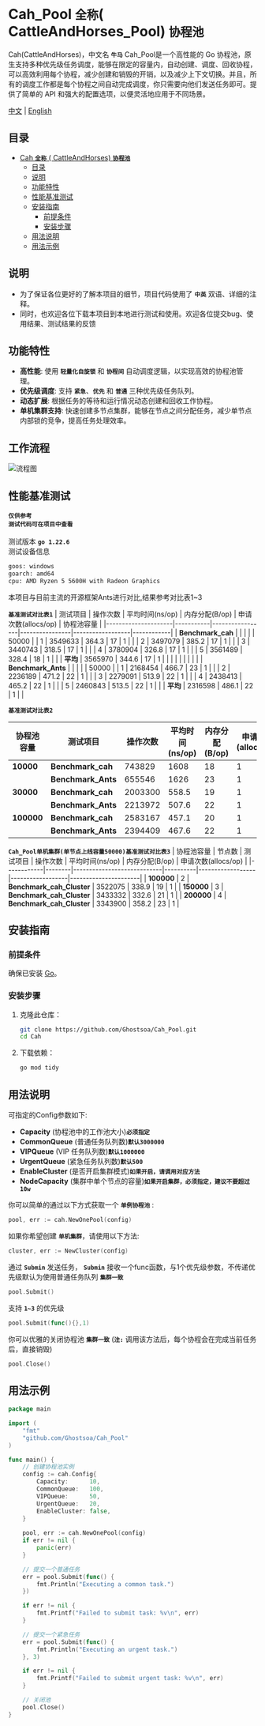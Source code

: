 # Cah_Pool  **`全称`**( CattleAndHorses_Pool) **`协程池`**

Cah(CattleAndHorses)，中文名 **`牛马`** Cah_Pool是一个高性能的 Go 协程池，原生支持多种优先级任务调度，能够在限定的容量内，自动创建、调度、回收协程，可以高效利用每个协程，减少创建和销毁的开销，以及减少上下文切换。并且，所有的调度工作都是每个协程之间自动完成调度，你只需要向他们发送任务即可。提供了简单的 API 和强大的配置选项，以便灵活地应用于不同场景。

[中文](README.md) | [English](README(EN).md)


## 目录

- [Cah **`全称`** (  CattleAndHorses) **`协程池`**](#cah--全称-cattleandhorses-牛马-协程池)
  - [目录](#目录)
  - [说明](#说明)
  - [功能特性](#功能特性)
  - [性能基准测试](#性能基准测试)
  - [安装指南](#安装指南)
    - [前提条件](#前提条件)
    - [安装步骤](#安装步骤)
  - [用法说明](#用法说明)
  - [用法示例](#用法示例)

## 说明
- 为了保证各位更好的了解本项目的细节，项目代码使用了 **`中英`** 双语、详细的注释。<br>
- 同时，也欢迎各位下载本项目到本地进行测试和使用。欢迎各位提交bug、使用结果、测试结果的反馈<br>

## 功能特性

- **高性能**: 使用 **`轻量化自旋锁`** 和 **`协程间`** 自动调度逻辑，以实现高效的协程池管理。
- **优先级调度**: 支持 **`紧急`**、**`优先`** 和 **`普通`** 三种优先级任务队列。
- **动态扩展**: 根据任务的等待和运行情况动态创建和回收工作协程。
- **单机集群支持**: 快速创建多节点集群，能够在节点之间分配任务，减少单节点内部锁的竞争，提高任务处理效率。

## 工作流程
![流程图](flowchart.png)
  
## 性能基准测试
**`仅供参考`** <br>
**`测试代码可在项目中查看`** <br><br>
 测试版本 **`go 1.22.6`** <br>
 测试设备信息
```bash
goos: windows
goarch: amd64
cpu: AMD Ryzen 5 5600H with Radeon Graphics     
``` 
本项目与目前主流的开源框架Ants进行对比,结果参考对比表1~3 <br>

 **`基准测试对比表1`** 
| 测试项目                | 操作次数    | 平均时间(ns/op) | 内存分配(B/op) | 申请次数(allocs/op) | 协程池容量 |
|---------------------|-----------|-----------------|----------------|------------------|------------|
| **Benchmark_cah**   |           |                 |                |                  | 50000      |
|          1          | 3549633   | 364.3           | 17             | 1                |            |
|          2          | 3497079   | 385.2           | 17             | 1                |            |
|          3          | 3440743   | 318.5           | 17             | 1                |            |
|          4          | 3780904   | 326.8           | 17             | 1                |            |
|          5          | 3561489   | 328.4           | 18             | 1                |            |
| **平均**            | 3565970   | 344.6           | 17             | 1                |            |
|                     |           |                 |                |                  |            |
| **Benchmark_Ants**  |           |                 |                |                  | 50000      |
|          1          | 2168454   | 466.7           | 23             | 1                |            |
|          2          | 2236189   | 471.2           | 22             | 1                |            |
|          3          | 2279091   | 513.9           | 22             | 1                |            |
|          4          | 2438413   | 465.2           | 22             | 1                |            |
|          5          | 2460843   | 513.5           | 22             | 1                |            |
| **平均**            | 2316598   | 486.1           | 22             | 1                |            |


 **`基准测试对比表2`** 

| 协程池容量 | 测试项目                | 操作次数 | 平均时间(ns/op) | 内存分配(B/op) | 申请次数(allocs/op) |
|------------|---------------------|----------|------------------|-----------------|----------------------|
| **10000**  | **Benchmark_cah**   | 743829   | 1608             | 18              | 1                    |
|            | **Benchmark_Ants**  | 655546   | 1626             | 23              | 1                    |
| **30000**  | **Benchmark_cah**   | 2003300  | 558.5            | 19              | 1                    |
|            | **Benchmark_Ants**  | 2213972  | 507.6            | 22              | 1                    |
| **100000** | **Benchmark_cah**   | 2583167  | 457.1            | 20              | 1                    |
|            | **Benchmark_Ants**  | 2394409  | 467.6            | 22              | 1                    |

 **`Cah_Pool单机集群(单节点上线容量50000)基准测试对比表3`** 
| 协程池容量 | 节点数 | 测试项目                   | 操作次数 | 平均时间(ns/op) | 内存分配(B/op) | 申请次数(allocs/op) |
|------------|--------|----------------------------|----------|------------------|------------------|----------------------|
| **100000** | 2      | **Benchmark_cah_Cluster**  | 3522075  | 338.9            | 19               | 1                    |
| **150000** | 3      | **Benchmark_cah_Cluster**  | 3433332  | 332.6            | 21               | 1                    |
| **200000** | 4      | **Benchmark_cah_Cluster**  | 3343900  | 358.2            | 23               | 1                    |



## 安装指南

### 前提条件

确保已安装 [Go](https://golang.org/dl/)。

### 安装步骤

1. 克隆此仓库：
    ```bash
    git clone https://github.com/Ghostsoa/Cah_Pool.git
    cd Cah
    ```

2. 下载依赖：
    ```bash
    go mod tidy
    ```

## 用法说明

可指定的Config参数如下:
- **Capacity** (协程池中的工作池大小)**`必须指定`**
- **CommonQueue** (普通任务队列数)**`默认3000000`**
- **VIPQueue** (VIP 任务队列数)**`默认1000000`**
- **UrgentQueue** (紧急任务队列数)**`默认500`**
- **EnableCluster** (是否开启集群模式)**`如果开启，请调用对应方法`**
- **NodeCapacity** (集群中单个节点的容量)**`如果开启集群，必须指定，建议不要超过10w`**

你可以简单的通过以下方式获取一个 **`单例协程池`** :
```go
pool, err := cah.NewOnePool(config)
```
如果你希望创建 **`单机集群`**，请使用以下方法:
```go
cluster, err := NewCluster(config)
```
通过 **`Submin`** 发送任务， **`Submin`** 接收一个func函数，与1个优先级参数，不传递优先级默认为使用普通任务队列 **`集群一致`**
```go
pool.Submit()
```
支持 **`1~3`** 的优先级
```go
pool.Submit(func(){},1)
```

你可以优雅的关闭协程池 **`集群一致`** (**`注:`** 调用该方法后，每个协程会在完成当前任务后，直接销毁)
```go
pool.Close()
```

## 用法示例

```go
package main

import (
    "fmt"
    "github.com/Ghostsoa/Cah_Pool"
)

func main() {
    // 创建协程池实例
    config := cah.Config{
        Capacity:      10,
        CommonQueue:   100,
        VIPQueue:      50,
        UrgentQueue:   20,
        EnableCluster: false,
    }
    
    pool, err := cah.NewOnePool(config)
    if err != nil {
        panic(err)
    }

    // 提交一个普通任务
    err = pool.Submit(func() {
        fmt.Println("Executing a common task.")
    })

    if err != nil {
        fmt.Printf("Failed to submit task: %v\n", err)
    }

    // 提交一个紧急任务
    err = pool.Submit(func() {
        fmt.Println("Executing an urgent task.")
    }, 3)

    if err != nil {
        fmt.Printf("Failed to submit urgent task: %v\n", err)
    }

    // 关闭池
    pool.Close()
}
```
